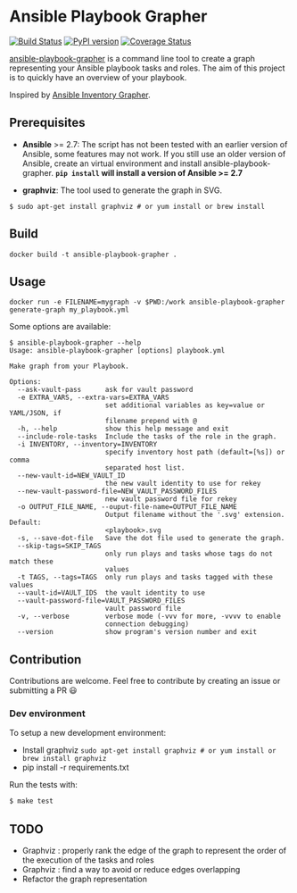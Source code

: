 # Ansible Playbook Grapher

[![Build Status](https://travis-ci.org/haidaraM/ansible-playbook-grapher.svg?branch=master)](https://travis-ci.org/haidaraM/ansible-playbook-grapher)
[![PyPI version](https://badge.fury.io/py/ansible-playbook-grapher.svg)](https://badge.fury.io/py/ansible-playbook-grapher)
[![Coverage Status](https://coveralls.io/repos/github/haidaraM/ansible-playbook-grapher/badge.svg?branch=master)](https://coveralls.io/github/haidaraM/ansible-playbook-grapher?branch=master)

[ansible-playbook-grapher](https://github.com/haidaraM/ansible-playbook-grapher) is a command line tool to create a graph representing your Ansible playbook tasks and roles. The aim of
this project is to quickly have an overview of your playbook.

Inspired by [Ansible Inventory Grapher](https://github.com/willthames/ansible-inventory-grapher).

## Prerequisites
 * **Ansible** >= 2.7: The script has not been tested with an earlier version of Ansible, some features may not work. If you still use an older version of Ansible, create an virtual environment and install ansible-playbook-grapher. **`pip install` will install a version of Ansible >= 2.7** 

 * **graphviz**: The tool used to generate the graph in SVG. 
 ```
 $ sudo apt-get install graphviz # or yum install or brew install
 ```
 
## Build
```
docker build -t ansible-playbook-grapher .
```

## Usage

```
docker run -e FILENAME=mygraph -v $PWD:/work ansible-playbook-grapher generate-graph my_playbook.yml
```

Some options are available:

```
$ ansible-playbook-grapher --help
Usage: ansible-playbook-grapher [options] playbook.yml

Make graph from your Playbook.

Options:
  --ask-vault-pass      ask for vault password
  -e EXTRA_VARS, --extra-vars=EXTRA_VARS
                        set additional variables as key=value or YAML/JSON, if
                        filename prepend with @
  -h, --help            show this help message and exit
  --include-role-tasks  Include the tasks of the role in the graph.
  -i INVENTORY, --inventory=INVENTORY
                        specify inventory host path (default=[%s]) or comma
                        separated host list.
  --new-vault-id=NEW_VAULT_ID
                        the new vault identity to use for rekey
  --new-vault-password-file=NEW_VAULT_PASSWORD_FILES
                        new vault password file for rekey
  -o OUTPUT_FILE_NAME, --ouput-file-name=OUTPUT_FILE_NAME
                        Output filename without the '.svg' extension. Default:
                        <playbook>.svg
  -s, --save-dot-file   Save the dot file used to generate the graph.
  --skip-tags=SKIP_TAGS
                        only run plays and tasks whose tags do not match these
                        values
  -t TAGS, --tags=TAGS  only run plays and tasks tagged with these values
  --vault-id=VAULT_IDS  the vault identity to use
  --vault-password-file=VAULT_PASSWORD_FILES
                        vault password file
  -v, --verbose         verbose mode (-vvv for more, -vvvv to enable
                        connection debugging)
  --version             show program's version number and exit

```

## Contribution
Contributions are welcome. Feel free to contribute by creating an issue or submitting a PR :smiley: 

### Dev environment
To setup a new development environment:
 - Install graphviz `sudo apt-get install graphviz # or yum install or brew install graphviz`
 - pip install -r requirements.txt

Run the tests with:
```bash
$ make test
```

## TODO
 - Graphviz : properly rank the edge of the graph to represent the order of the execution of the tasks and roles
 - Graphviz : find a way to avoid or reduce edges overlapping
 - Refactor the graph representation
  
